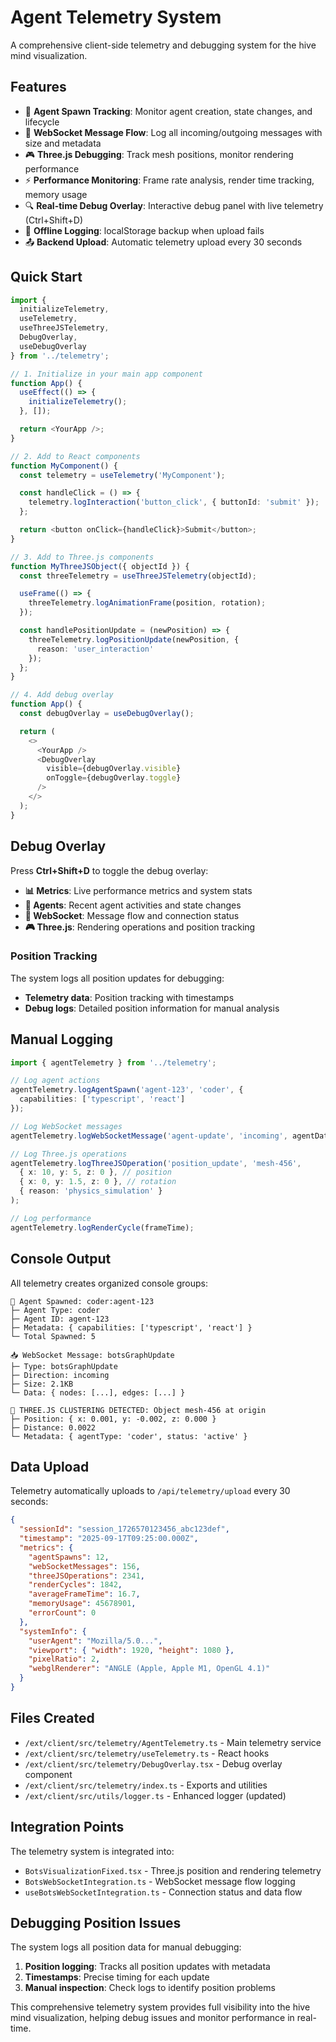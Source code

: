 # Agent Telemetry System

A comprehensive client-side telemetry and debugging system for the hive mind visualization.

## Features

- 🤖 **Agent Spawn Tracking**: Monitor agent creation, state changes, and lifecycle
- 📡 **WebSocket Message Flow**: Log all incoming/outgoing messages with size and metadata
- 🎮 **Three.js Debugging**: Track mesh positions, monitor rendering performance
- ⚡ **Performance Monitoring**: Frame rate analysis, render time tracking, memory usage
- 🔍 **Real-time Debug Overlay**: Interactive debug panel with live telemetry (Ctrl+Shift+D)
- 💾 **Offline Logging**: localStorage backup when upload fails
- 📤 **Backend Upload**: Automatic telemetry upload every 30 seconds

## Quick Start

```typescript
import {
  initializeTelemetry,
  useTelemetry,
  useThreeJSTelemetry,
  DebugOverlay,
  useDebugOverlay
} from '../telemetry';

// 1. Initialize in your main app component
function App() {
  useEffect(() => {
    initializeTelemetry();
  }, []);

  return <YourApp />;
}

// 2. Add to React components
function MyComponent() {
  const telemetry = useTelemetry('MyComponent');

  const handleClick = () => {
    telemetry.logInteraction('button_click', { buttonId: 'submit' });
  };

  return <button onClick={handleClick}>Submit</button>;
}

// 3. Add to Three.js components
function MyThreeJSObject({ objectId }) {
  const threeTelemetry = useThreeJSTelemetry(objectId);

  useFrame(() => {
    threeTelemetry.logAnimationFrame(position, rotation);
  });

  const handlePositionUpdate = (newPosition) => {
    threeTelemetry.logPositionUpdate(newPosition, {
      reason: 'user_interaction'
    });
  };
}

// 4. Add debug overlay
function App() {
  const debugOverlay = useDebugOverlay();

  return (
    <>
      <YourApp />
      <DebugOverlay
        visible={debugOverlay.visible}
        onToggle={debugOverlay.toggle}
      />
    </>
  );
}
```

## Debug Overlay

Press **Ctrl+Shift+D** to toggle the debug overlay:

- **📊 Metrics**: Live performance metrics and system stats
- **🤖 Agents**: Recent agent activities and state changes
- **📡 WebSocket**: Message flow and connection status
- **🎮 Three.js**: Rendering operations and position tracking

### Position Tracking

The system logs all position updates for debugging:

- **Telemetry data**: Position tracking with timestamps
- **Debug logs**: Detailed position information for manual analysis

## Manual Logging

```typescript
import { agentTelemetry } from '../telemetry';

// Log agent actions
agentTelemetry.logAgentSpawn('agent-123', 'coder', {
  capabilities: ['typescript', 'react']
});

// Log WebSocket messages
agentTelemetry.logWebSocketMessage('agent-update', 'incoming', agentData);

// Log Three.js operations
agentTelemetry.logThreeJSOperation('position_update', 'mesh-456',
  { x: 10, y: 5, z: 0 }, // position
  { x: 0, y: 1.5, z: 0 }, // rotation
  { reason: 'physics_simulation' }
);

// Log performance
agentTelemetry.logRenderCycle(frameTime);
```

## Console Output

All telemetry creates organized console groups:

```
🤖 Agent Spawned: coder:agent-123
├─ Agent Type: coder
├─ Agent ID: agent-123
├─ Metadata: { capabilities: ['typescript', 'react'] }
└─ Total Spawned: 5

📥 WebSocket Message: botsGraphUpdate
├─ Type: botsGraphUpdate
├─ Direction: incoming
├─ Size: 2.1KB
└─ Data: { nodes: [...], edges: [...] }

🔴 THREE.JS CLUSTERING DETECTED: Object mesh-456 at origin
├─ Position: { x: 0.001, y: -0.002, z: 0.000 }
├─ Distance: 0.0022
└─ Metadata: { agentType: 'coder', status: 'active' }
```

## Data Upload

Telemetry automatically uploads to `/api/telemetry/upload` every 30 seconds:

```json
{
  "sessionId": "session_1726570123456_abc123def",
  "timestamp": "2025-09-17T09:25:00.000Z",
  "metrics": {
    "agentSpawns": 12,
    "webSocketMessages": 156,
    "threeJSOperations": 2341,
    "renderCycles": 1842,
    "averageFrameTime": 16.7,
    "memoryUsage": 45678901,
    "errorCount": 0
  },
  "systemInfo": {
    "userAgent": "Mozilla/5.0...",
    "viewport": { "width": 1920, "height": 1080 },
    "pixelRatio": 2,
    "webglRenderer": "ANGLE (Apple, Apple M1, OpenGL 4.1)"
  }
}
```

## Files Created

- `/ext/client/src/telemetry/AgentTelemetry.ts` - Main telemetry service
- `/ext/client/src/telemetry/useTelemetry.ts` - React hooks
- `/ext/client/src/telemetry/DebugOverlay.tsx` - Debug overlay component
- `/ext/client/src/telemetry/index.ts` - Exports and utilities
- `/ext/client/src/utils/logger.ts` - Enhanced logger (updated)

## Integration Points

The telemetry system is integrated into:

- `BotsVisualizationFixed.tsx` - Three.js position and rendering telemetry
- `BotsWebSocketIntegration.ts` - WebSocket message flow logging
- `useBotsWebSocketIntegration.ts` - Connection status and data flow

## Debugging Position Issues

The system logs all position data for manual debugging:

1. **Position logging**: Tracks all position updates with metadata
2. **Timestamps**: Precise timing for each update
3. **Manual inspection**: Check logs to identify position problems

This comprehensive telemetry system provides full visibility into the hive mind visualization, helping debug issues and monitor performance in real-time.